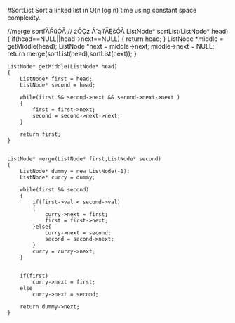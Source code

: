 #SortList
Sort a linked list in O(n log n) time using constant space complexity.


//merge sortľÄŔűÓĂ
// źÓÇż Á´ąíľÄĘšÓĂ
ListNode* sortList(ListNode* head) {
        if(head==NULL||head->next==NULL) {
            return head;
        }
    	ListNode *middle = getMiddle(head);
    	ListNode *next   = middle->next;
    	middle->next = NULL;
    	return merge(sortList(head),sortList(next));
    }
    
    ListNode* getMiddle(ListNode* head)
    {
        ListNode* first = head;
        ListNode* second = head;
        
        while(first && second->next && second->next->next )
        {
            first = first->next;
            second = second->next->next;
        }
        
        return first;
    }
    
    
    ListNode* merge(ListNode* first,ListNode* second)
    {
        ListNode* dummy = new ListNode(-1);
        ListNode* curry = dummy;
        
        while(first && second)
        {
            if(first->val < second->val)
            {
                curry->next = first;
                first = first->next;
            }else{
                curry->next = second;
                second = second->next;
            }
            curry = curry->next;
        }
        
        
        if(first)
            curry->next = first;
        else
            curry->next = second;
        
        return dummy->next;
    }
